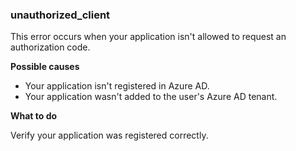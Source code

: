 ### unauthorized_client
This error occurs when your application isn't allowed to request an authorization code. 

**Possible causes**
* Your application isn't registered in Azure AD.  
* Your application wasn't added to the user's Azure AD tenant. 

**What to do**

Verify your application was registered correctly. 
 